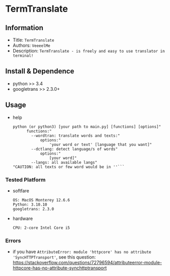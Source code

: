 TermTranslate
===
## Information
- Title:  `TermTranslate`
- Authors:  `VeeeelMe`
- Description: `TermTranslate - is freely and easy to use translator in terminal!`

## Install & Dependence
- python >> 3.4
- googletrans >> 2.3.0+

## Usage
- help
  ```
  python (or python3) [your path to main.py] [functions] [options]"
        functions:"
          --wordtran: translate words and texts:"
              options:"
                  'your word or text' [language that you want]"
          --dctlang: detect language/s of words"
              options:"
                  [your word]"
          --langs: all available langs"
  "CAUTION: all texts or few word would be in ''```

### Tested Platform
- softfare
  ```
  OS: MacOS Monterey 12.6.6
  Python: 3.10.10
  googletrans: 2.3.0
  ```
- hardware
  ```
  CPU: 2-core Intel Core i5
  ```

### Errors
- if you have ```AttributeError: module 'httpcore' has no attribute 'SyncHTTPTransport'```, see this question: https://stackoverflow.com/questions/72796594/attributeerror-module-httpcore-has-no-attribute-synchttptransport
